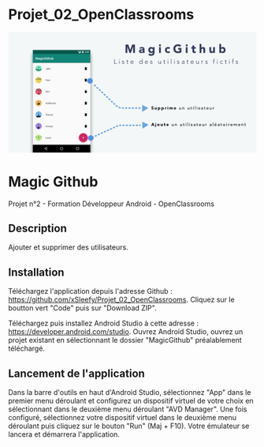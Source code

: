 # Projet_02_OpenClassrooms

![Cover](https://github.com/ShiNoragami/Projet_02_OC/blob/master/magicgithub.png)

# Magic Github

Projet n°2 - Formation Développeur Android - OpenClassrooms

## Description

Ajouter et supprimer des utilisateurs.

## Installation

Téléchargez l'application depuis l'adresse Github : https://github.com/xSleefy/Projet_02_OpenClassrooms. 
    Cliquez sur le boutton vert "Code" puis sur "Download ZIP".

Téléchargez puis installez Android Studio à cette adresse : https://developer.android.com/studio.
    Ouvrez Android Studio, ouvrez un projet existant en sélectionnant le dossier "MagicGithub" préalablement téléchargé.

## Lancement de l'application

Dans la barre d'outils en haut d'Android Studio, sélectionnez "App" dans le premier menu déroulant et configurez un dispositif virtuel de votre choix en sélectionnant dans le deuxième menu déroulant "AVD Manager". 
Une fois configuré, sélectionnez votre dispositif virtuel dans le deuxième menu déroulant puis cliquez sur le bouton "Run" (Maj + F10). 
Votre émulateur se lancera et démarrera l'application.
